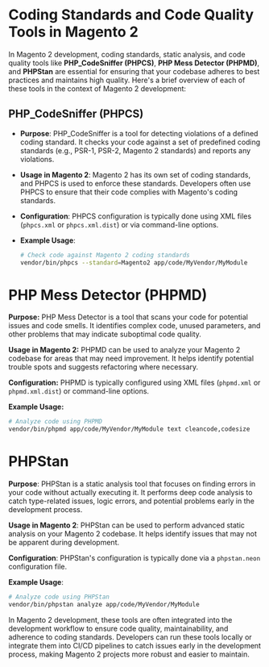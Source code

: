 # Coding Standards and Code Quality Tools in Magento 2

In Magento 2 development, coding standards, static analysis, and code quality tools like **PHP_CodeSniffer (PHPCS)**, **PHP Mess Detector (PHPMD)**, and **PHPStan** are essential for ensuring that your codebase adheres to best practices and maintains high quality. Here's a brief overview of each of these tools in the context of Magento 2 development:

## PHP_CodeSniffer (PHPCS)

- **Purpose**: PHP_CodeSniffer is a tool for detecting violations of a defined coding standard. It checks your code against a set of predefined coding standards (e.g., PSR-1, PSR-2, Magento 2 standards) and reports any violations.

- **Usage in Magento 2**: Magento 2 has its own set of coding standards, and PHPCS is used to enforce these standards. Developers often use PHPCS to ensure that their code complies with Magento's coding standards.

- **Configuration**: PHPCS configuration is typically done using XML files (`phpcs.xml` or `phpcs.xml.dist`) or via command-line options.

- **Example Usage**:

  ```bash
  # Check code against Magento 2 coding standards
  vendor/bin/phpcs --standard=Magento2 app/code/MyVendor/MyModule
    ```

# PHP Mess Detector (PHPMD)

**Purpose:** PHP Mess Detector is a tool that scans your code for potential issues and code smells. It identifies complex code, unused parameters, and other problems that may indicate suboptimal code quality.

**Usage in Magento 2:** PHPMD can be used to analyze your Magento 2 codebase for areas that may need improvement. It helps identify potential trouble spots and suggests refactoring where necessary.

**Configuration:** PHPMD is typically configured using XML files (`phpmd.xml` or `phpmd.xml.dist`) or command-line options.

**Example Usage:**

```bash
# Analyze code using PHPMD
vendor/bin/phpmd app/code/MyVendor/MyModule text cleancode,codesize
```

# PHPStan

**Purpose**: PHPStan is a static analysis tool that focuses on finding errors in your code without actually executing it. It performs deep code analysis to catch type-related issues, logic errors, and potential problems early in the development process.

**Usage in Magento 2**: PHPStan can be used to perform advanced static analysis on your Magento 2 codebase. It helps identify issues that may not be apparent during development.

**Configuration**: PHPStan's configuration is typically done via a `phpstan.neon` configuration file.

**Example Usage**:

```bash
# Analyze code using PHPStan
vendor/bin/phpstan analyze app/code/MyVendor/MyModule
```

In Magento 2 development, these tools are often integrated into the development workflow to ensure code quality, maintainability, and adherence to coding standards. Developers can run these tools locally or integrate them into CI/CD pipelines to catch issues early in the development process, making Magento 2 projects more robust and easier to maintain.